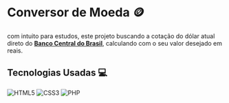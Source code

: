 # Conversor de Moeda :coin:
com intuito para estudos, este projeto buscando a cotação do dólar atual
direto do [**Banco Central do Brasil**](bcb.gov.br), calculando com o seu valor
desejado em reais.
## Tecnologias Usadas :computer:
![HTML5](https://img.shields.io/badge/HTML5-E34F26?style=for-the-badge&logo=html5&logoColor=white)
![CSS3](https://img.shields.io/badge/CSS3-1572B6?style=for-the-badge&logo=css3&logoColor=white)
![PHP](https://img.shields.io/badge/PHP-777BB4?style=for-the-badge&logo=php&logoColor=white)
